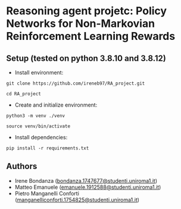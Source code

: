 # Reasoning agent projetc: Policy Networks for Non-Markovian Reinforcement Learning Rewards

## Setup (tested on python 3.8.10 and 3.8.12)

* Install environment:

`git clone https://github.com/ireneb97/RA_project.git`

`cd RA_project`

* Create and initialize environment:

`python3 -m venv ./venv`

`source venv/bin/activate`

* Install dependencies:

`pip install -r requirements.txt`

## Authors

- Irene Bondanza (bondanza.1747677@studenti.uniroma1.it)
- Matteo Emanuele (emanuele.1912588@studenti.uniroma1.it)
- Pietro Manganelli Conforti (manganelliconforti.1754825@studenti.uniroma1.it)
